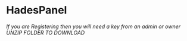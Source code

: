 # HadesPanel
*If you are Registering then you will need a key from an admin or owner*
*UNZIP FOLDER TO DOWNLOAD*
